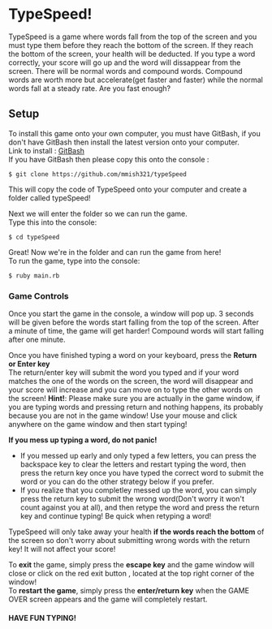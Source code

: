 # TypeSpeed!
TypeSpeed is a game where words fall from the top of the screen and you must type them before they reach the bottom of the screen. If they reach the bottom of the screen, your health will be deducted. If you type a word correctly, your score will go up and the word will dissappear from the screen. There will be normal words and compound words. Compound words are worth more but accelerate(get faster and faster) while the normal words fall at a steady rate. Are you fast enough?
## Setup
To install this game onto your own computer, you must have GitBash, if you don't have GitBash then install the latest version onto your computer.   
Link to install : [GitBash](https://git-scm.com/downloads)  
If you have GitBash then please copy this onto the console : 
```
$ git clone https://github.com/mmish321/typeSpeed
```    
This will copy the code of TypeSpeed onto your computer and create a folder called typeSpeed!

Next we will enter the folder so we can run the game.  
Type this into the console:
```
$ cd typeSpeed
```
Great! Now we're in the folder and can run the game from here!  
To run the game, type into the console:
```
$ ruby main.rb

```
### Game Controls
Once you start the game in the console, a window will pop up. 3 seconds will be given before the words start falling from the top of the screen.  After a minute of time, the game will get harder! Compound words will start falling after one minute.  

Once you have finished typing a word on your keyboard, press the **Return or Enter key**  
The return/enter key will submit the word you typed and if your word matches the one of the words on the screen, the word will disappear and your score will increase and you can move on to type the other words on the screen!
**Hint!**: Please make sure you are actually in the game window, if you are typing words and pressing return and nothing happens, its probably because you are not in the game window! Use your mouse and click anywhere on the game window and then start typing!

  **If you mess up typing a word, do not panic!**
* If you messed up early and only typed a few letters, you can press the backspace key to clear the letters and restart typing the word, then press the return key once you have typed the correct word to submit the word or you can do the other strategy below if you prefer.
* If you realize that you completley messed up the word, you can simply press the return key to submit the wrong word(Don't worry it won't count against you at all), and then retype the word and press the return key and continue typing! Be quick when retyping a word!

TypeSpeed will only take away your health **if the words reach the bottom** of the screen so don't worry about submitting wrong words with the return key! It will not affect your score!    

To **exit** the game, simply press the **escape key** and the game window will close or click on the red exit button , located at the top right corner of the window!  
To **restart the game**, simply press the **enter/return key** when  the GAME OVER screen appears and the game will completely restart. 

#### HAVE FUN TYPING!
